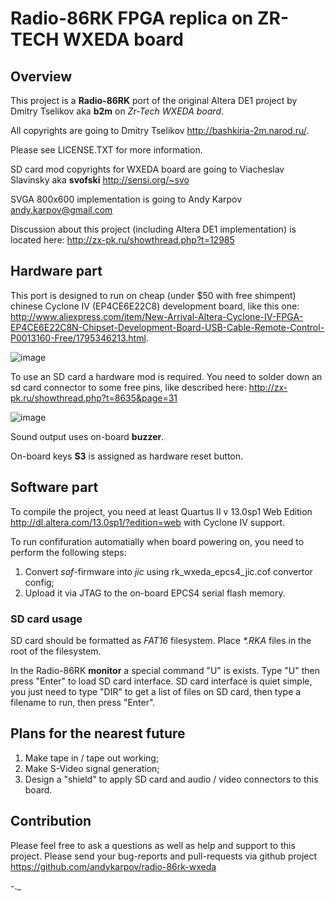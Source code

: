 # Radio-86RK FPGA replica on ZR-TECH WXEDA board

## Overview

This project is a **Radio-86RK** port of the original Altera DE1 project by Dmitry Tselikov aka **b2m** on *Zr-Tech WXEDA board*.

All copyrights are going to Dmitry Tselikov <http://bashkiria-2m.narod.ru/>. 

Please see LICENSE.TXT for more information.

SD card mod copyrights for WXEDA board are going to Viacheslav Slavinsky aka **svofski** <http://sensi.org/~svo>

SVGA 800x600 implementation is going to Andy Karpov <andy.karpov@gmail.com>

Discussion about this project (including Altera DE1 implementation) is located here: <http://zx-pk.ru/showthread.php?t=12985>

## Hardware part

This port is designed to run on cheap (under $50 with free shimpent) chinese Cyclone IV (EP4CE6E22C8) development board, like this one: <http://www.aliexpress.com/item/New-Arrival-Altera-Cyclone-IV-FPGA-EP4CE6E22C8N-Chipset-Development-Board-USB-Cable-Remote-Control-P0013160-Free/1795346213.html>. 

![image](http://i01.i.aliimg.com/wsphoto/v0/1795346213_1/New-Arrival-Altera-Cyclone-IV-FPGA-EP4CE6E22C8N-Chipset-Development-Board-USB-Cable-Remote-Control-P0013160-Free.jpg)

To use an SD card a hardware mod is required. You need to solder down an sd card connector to some free pins, like described here: <http://zx-pk.ru/showthread.php?t=8635&page=31> 

![image](https://farm6.staticflickr.com/5538/14605123051_f9a3cf9b69_m.jpg)

Sound output uses on-board **buzzer**.

On-board keys **S3** is assigned as hardware reset button.

## Software part

To compile the project, you need at least Quartus II v 13.0sp1 Web Edition <http://dl.altera.com/13.0sp1/?edition=web> with Cyclone IV support. 

To run confifuration automatially when board powering on, you need to perform the following steps:

1. Convert *sof*-firmware into *jic* using rk_wxeda_epcs4_jic.cof convertor config;
2. Upload it via JTAG to the on-board EPCS4 serial flash memory. 

### SD card usage

SD card should be formatted as _FAT16_ filesystem. Place _*.RKA_ files in the root of the filesystem.

In the Radio-86RK **monitor** a special command "U" is exists. Type "U" then press "Enter" to load SD card interface. SD card interface is quiet simple, you just need to type "DIR" to get a list of files on SD card, then type a filename to run, then press "Enter". 

## Plans for the nearest future

1. Make tape in / tape out working;
2. Make S-Video signal generation;
3. Design a "shield" to apply SD card and audio / video connectors to this board.


## Contribution

Please feel free to ask a questions as well as help and support to this project. Please send your bug-reports and pull-requests via github project <https://github.com/andykarpov/radio-86rk-wxeda>
  

-._

